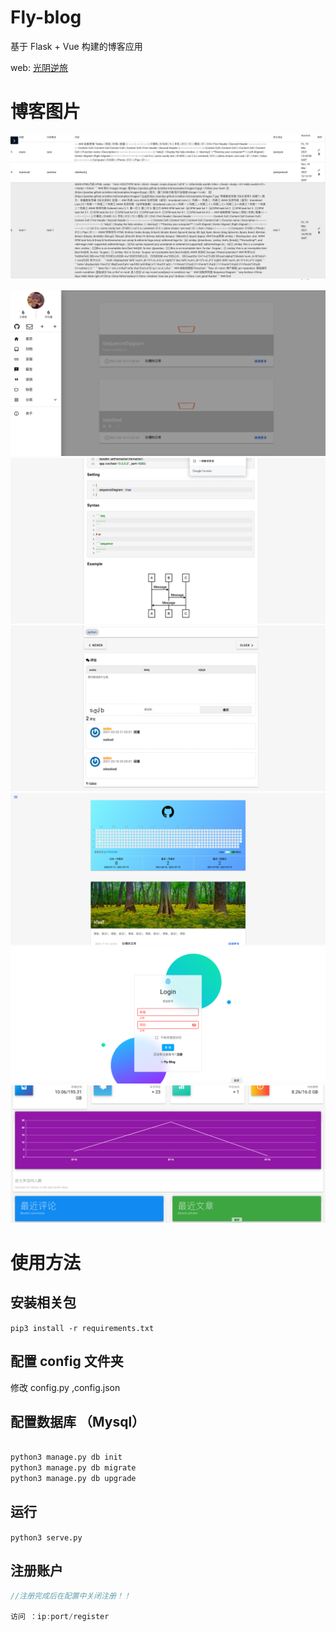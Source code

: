 # Fly-blog

基于 Flask + Vue 构建的博客应用

web: [光阴逆旅](https://flask.gynl.xyz/)

# 博客图片

![1](https://raw.githubusercontent.com/779505388/Fly-blog/master/example/20210327-213348.png)

![2](https://raw.githubusercontent.com/779505388/Fly-blog/master/example/%E6%88%AA%E5%B1%8F2021-03-27%E4%B8%8B%E5%8D%889.35.52.png)
![3](https://raw.githubusercontent.com/779505388/Fly-blog/master/example/%E6%88%AA%E5%B1%8F2021-03-27%E4%B8%8B%E5%8D%889.37.42.png)
![4](https://raw.githubusercontent.com/779505388/Fly-blog/master/example/%E6%88%AA%E5%B1%8F2021-03-27%E4%B8%8B%E5%8D%889.37.59.png)
![GITGUB提交预览](https://github.com/779505388/Fly-blog/blob/master/example/%E6%88%AA%E5%B1%8F2021-07-15%E4%B8%8A%E5%8D%8811.23.04.png?raw=true)
![登陆页面](https://github.com/779505388/Fly-blog/blob/master/example/%E6%88%AA%E5%B1%8F2021-07-15%E4%B8%8A%E5%8D%8811.24.32.png?raw=true)
![后台管理页面](https://github.com/779505388/Fly-blog/blob/master/example/%E6%88%AA%E5%B1%8F2021-07-15%E4%B8%8A%E5%8D%8811.25.30.png?raw=true)
# 使用方法

## 安装相关包

`pip3 install -r requirements.txt`

## 配置 config 文件夹

修改 config.py ,config.json

## 配置数据库 （Mysql）

```python

python3 manage.py db init
python3 manage.py db migrate
python3 manage.py db upgrade

```

## 运行

`python3 serve.py`

## 注册账户

```javascript
//注册完成后在配置中关闭注册！！

访问 ：ip:port/register

```
